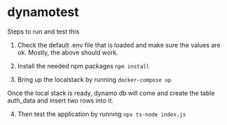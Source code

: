 # dynamotest

Steps to run and test this

1. Check the default .env file that is loaded and make sure the values are ok. Mostly, the above should work.

2. Install the needed npm packages
`npm install`

3. Bring up the localstack by running
`docker-compose up`

Once the local stack is ready, dynamo db will come and create the table auth_data and insert two rows into it.

4. Then test the application by running `npx ts-node index.js`


